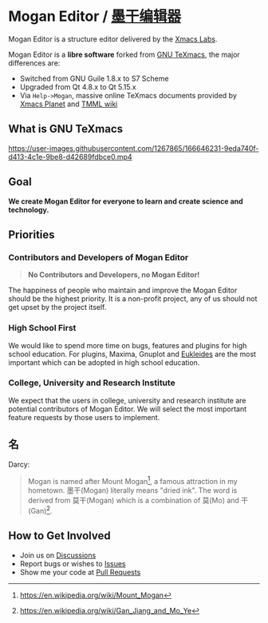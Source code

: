 # Mogan Editor / [墨干编辑器](README_ZH.md)
Mogan Editor is a structure editor delivered by the [Xmacs Labs](https://github.com/XmacsLabs).

Mogan Editor is a **libre software** forked from [GNU TeXmacs](http://www.texmacs.org/tmweb/home/welcome.en.html), the major differences are:
+ Switched from GNU Guile 1.8.x to S7 Scheme
+ Upgraded from Qt 4.8.x to Qt 5.15.x
+ Via `Help->Mogan`, massive online TeXmacs documents provided by [Xmacs Planet](https://github.com/XmacsLabs/planet) and [TMML wiki](https://github.com/XmacsLabs/tmmlwiki)

## What is GNU TeXmacs

https://user-images.githubusercontent.com/1267865/166646231-9eda740f-d413-4c1e-9be8-d42689fdbce0.mp4

## Goal
**We create Mogan Editor for everyone to learn and create science and technology.**

## Priorities
### Contributors and Developers of Mogan Editor
> **No Contributors and Developers, no Mogan Editor!**

The happiness of people who maintain and improve the Mogan Editor should be the highest priority. It is a non-profit project, any of us should not get upset by the project itself.

### High School First
We would like to spend more time on bugs, features and plugins for high school education. For plugins, Maxima, Gnuplot and [Eukleides](http://www.eukleides.org/overview.html) are the most important which can be adopted in high school education.

### College, University and Research Institute
We expect that the users in college, university and research institute are potential contributors of Mogan Editor. We will select the most important feature requests by those users to implement.

## 名
Darcy:

> Mogan is named after Mount Mogan[^1], a famous attraction in my hometown. 墨干(Mogan) literally means "dried ink". The word is derived from 莫干(Mogan) which is a combination of 莫(Mo) and 干(Gan)[^2].





## How to Get Involved
+ Join us on [Discussions](https://github.com/XmacsLabs/mogan/discussions)
+ Report bugs or wishes to [Issues](https://github.com/XmacsLabs/mogan/issues)
+ Show me your code at [Pull Requests](https://github.com/XmacsLabs/mogan/pulls)

[^1]: https://en.wikipedia.org/wiki/Mount_Mogan
[^2]: https://en.wikipedia.org/wiki/Gan_Jiang_and_Mo_Ye
